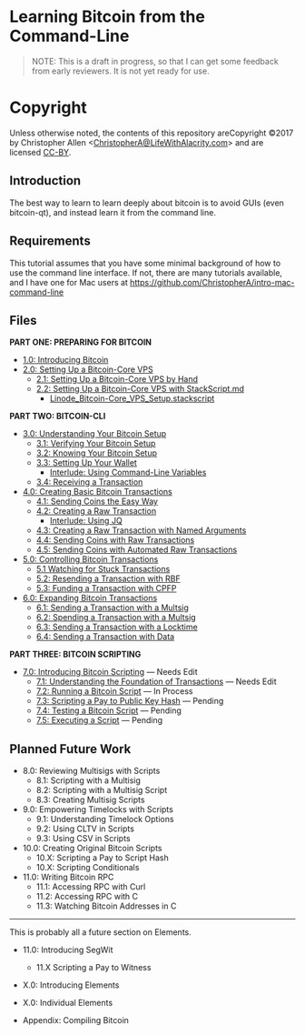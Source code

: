 # Learning Bitcoin from the Command-Line #

> NOTE: This is a draft in progress, so that I can get some feedback from early reviewers. It is not yet ready for use.

# Copyright

Unless otherwise noted, the contents of this repository areCopyright ©2017 by Christopher Allen \<ChristopherA@LifeWithAlacrity.com\> and are licensed [CC-BY](./LICENSE-CC-BY-4.0.md).

## Introduction

The best way to learn to learn deeply about bitcoin is to avoid GUIs (even bitcoin-qt), and instead learn it from the command line.

## Requirements

This tutorial assumes that you have some minimal background of how to use the command line interface. If not, there are many tutorials available, and I have one for Mac users at https://github.com/ChristopherA/intro-mac-command-line

## Files

**PART ONE: PREPARING FOR BITCOIN**

* [1.0: Introducing Bitcoin](1_0_Introducing_Bitcoin.md)
* [2.0: Setting Up a Bitcoin-Core VPS](2_0_Setting_Up_a_Bitcoin-Core_VPS.md)
  * [2.1: Setting Up a Bitcoin-Core VPS by Hand](2_1_Setting_Up_a_Bitcoin-Core_VPS_by_Hand.md)
  * [2.2: Setting Up a Bitcoin-Core VPS with StackScript.md](2_2_Setting_Up_a_Bitcoin-Core_VPS_with_StackScript.md)
    * [Linode_Bitcoin-Core_VPS_Setup.stackscript](2_2__Script_Linode_Setup.stackscript)
    
**PART TWO: BITCOIN-CLI**

* [3.0: Understanding Your Bitcoin Setup](3_0_Understanding_Your_Bitcoin_Setup.md)
  * [3.1: Verifying Your Bitcoin Setup](3_1_Verifying_Your_Bitcoin_Setup.md)
  * [3.2: Knowing Your Bitcoin Setup](3_2_Knowing_Your_Bitcoin_Setup.md)
  * [3.3: Setting Up Your Wallet](3_3_Setting_Up_Your_Wallet.md)
    * [Interlude: Using Command-Line Variables](3_3__Interlude_Using_Command-Line_Variables.md)
  * [3.4: Receiving a Transaction](3_4_Receiving_a_Transaction.md)
* [4.0: Creating Basic Bitcoin Transactions](4_0_Creating_Basic_Bitcoin_Transactions.md)
  * [4.1: Sending Coins the Easy Way](4_1_Sending_Coins_The_Easy_Way.md)
  * [4.2: Creating a Raw Transaction](4_2_Creating_a_Raw_Transaction.md)
     * [Interlude: Using JQ](4_2__Interlude_Using_JQ.md)
  * [4.3: Creating a Raw Transaction with Named Arguments](4_3_Creating_a_Raw_Transaction_with_Named_Arguments.md)
  * [4.4: Sending Coins with Raw Transactions](4_4_Sending_Coins_with_a_Raw_Transaction.md)
  * [4.5: Sending Coins with Automated Raw Transactions](4_5_Sending_Coins_with_Automated_Raw_Transactions.md)
* [5.0: Controlling Bitcoin Transactions](5_0_Controlling_Bitcoin_Transactions.md)
  * [5.1 Watching for Stuck Transactions](5_1_Watching_for_Stuck_Transactions.md)
  * [5.2: Resending a Transaction with RBF](5_2_Resending_a_Transaction_with_RBF.md)
  * [5.3: Funding a Transaction with CPFP](5_3_Funding_a_Transaction_with_CPFP.md)
* [6.0: Expanding Bitcoin Transactions](6_0_Expanding_Bitcoin_Transactions.md)
  * [6.1: Sending a Transaction with a Multsig](6_1_Sending_a_Transaction_to_a_Multisig.md)
  * [6.2: Spending a Transaction with a Multsig](6_2_Spending_a_Transaction_to_a_Multisig.md)
  * [6.3: Sending a Transaction with a Locktime](6_3_Sending_a_Transaction_with_a_Locktime.md)
  * [6.4: Sending a Transaction with Data](6_4_Sending_a_Transaction_with_Data.md)

**PART THREE: BITCOIN SCRIPTING**

* [7.0: Introducing Bitcoin Scripting](7_0_Introducing_Bitcoin_Scripting.md) — Needs Edit
  * [7.1: Understanding the Foundation of Transactions](7_1_Understanding_the_Foundation_of_Transactions.md) — Needs Edit
  * [7.2: Running a Bitcoin Script](7_2_Running_a_Bitcoin_Script.md) — In Process
  * [7.3: Scripting a Pay to Public Key Hash](7_3_Scripting_a_Pay_to_Public_Key_Hash.md) — Pending
  * [7.4: Testing a Bitcoin Script](7_4_Testing_a_Bitcoin_Script.md) — Pending
  * [7.5: Executing a Script](7_5_Executing_a_Bitcoin_Script.md) — Pending

## Planned Future Work

* 8.0: Reviewing Multisigs with Scripts
  * 8.1: Scripting with a Multisig
  * 8.2: Scripting with a Multisig Script
  * 8.3: Creating Multisig Scripts
* 9.0: Empowering Timelocks with Scripts
  * 9.1: Understanding Timelock Options
  * 9.2: Using CLTV in Scripts
  * 9.3: Using CSV in Scripts
* 10.0: Creating Original Bitcoin Scripts
  * 10.X: Scripting a Pay to Script Hash
  * 10.X: Scripting Conditionals
* 11.0: Writing Bitcoin RPC
   * 11.1: Accessing RPC with Curl
   * 11.2: Accessing RPC with C
   * 11.3: Watching Bitcoin Addresses in C
   
<hr>
This is probably all a future section on Elements.

* 11.0: Introducing SegWit
   * 11.X Scripting a Pay to Witness
   
* X.0: Introducing Elements
* X.0: Individual Elements

* Appendix: Compiling Bitcoin
   
